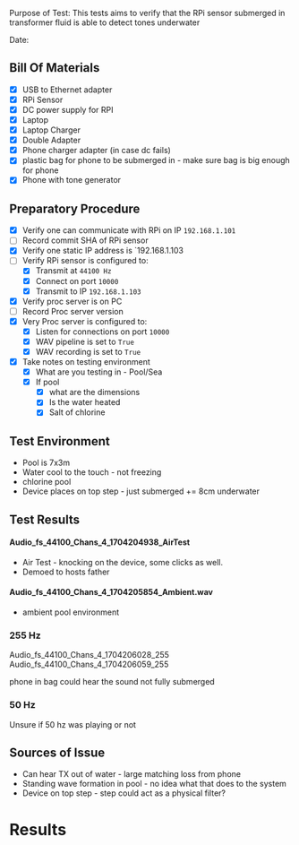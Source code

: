 
Purpose of Test: This tests aims to verify that the RPi sensor submerged in transformer fluid is able to detect tones underwater

Date:
## Bill Of Materials

- [x] USB to Ethernet adapter
- [x] RPi Sensor
- [x] DC power supply for RPI
- [x] Laptop
- [x] Laptop Charger
- [x] Double Adapter
- [x] Phone charger adapter (in case dc fails)
- [x] plastic bag for phone to be submerged in - make sure bag is big enough for phone
- [x] Phone with tone generator
## Preparatory Procedure

- [x] Verify one can communicate with RPi on IP `192.168.1.101`
- [ ] Record commit SHA of RPi sensor
- [x] Verify one static IP address is `192.168.1.103
- [ ] Verify RPi sensor is configured to:
	- [x] Transmit at `44100 Hz`
	- [x] Connect on port `10000`
	- [x] Transmit to IP `192.168.1.103`
- [x] Verify proc server is on PC
- [ ] Record Proc server version
- [x] Very Proc server is configured to:
	- [x] Listen for connections on port `10000`
	- [x] WAV pipeline is set to `True`
	- [x] WAV recording is set to `True`
- [x] Take notes on testing environment
	- [x] What are you testing in  - Pool/Sea
	- [x] If pool 
		- [x] what are the dimensions
		- [x] Is the water heated
		- [x] Salt of chlorine 

## Test Environment

- Pool is 7x3m
- Water cool to the touch - not freezing
- chlorine pool
- Device places on top step - just submerged += 8cm underwater
## Test Results

#### Audio_fs_44100_Chans_4_1704204938_AirTest
- Air Test - knocking on the device, some clicks as well.
- Demoed to hosts father

#### Audio_fs_44100_Chans_4_1704205854_Ambient.wav
- ambient pool environment

### 255 Hz
Audio_fs_44100_Chans_4_1704206028_255
Audio_fs_44100_Chans_4_1704206059_255

phone in bag
could hear the sound
not fully submerged

### 50 Hz

Unsure if 50 hz was playing or not

## Sources of Issue
- Can hear TX out of water - large matching loss from phone
- Standing wave formation in pool - no idea what that does to the system
- Device on top step - step could act as a physical filter?

# Results



